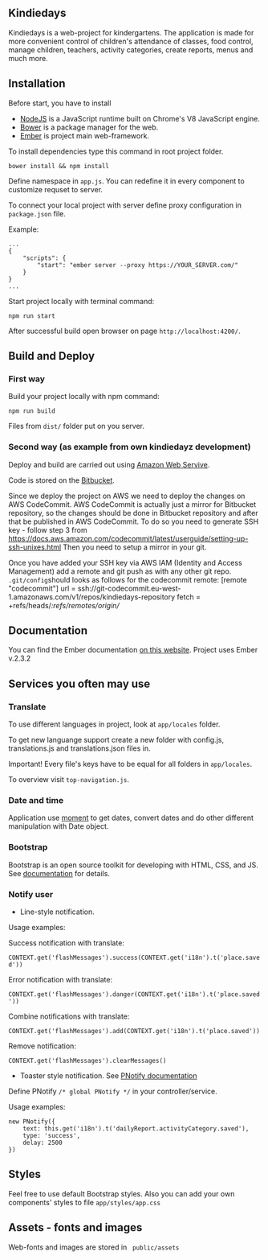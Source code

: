 ## Kindiedays

Kindiedays is a web-project for kindergartens.
The application is made for more convenient control of children's attendance of classes, food control, manage children, teachers, activity categories, create reports, menus and much more.

## Installation

Before start, you have to install

* [NodeJS](https://nodejs.org/en/download/) is a JavaScript runtime built on Chrome's V8 JavaScript engine.
* [Bower](https://bower.io/) is a package manager for the web.
* [Ember](https://bower.io/) is project main web-framework.

To install dependencies type this command in root project folder.  

``` bower install && npm install ```

Define namespace in ```app.js```. You can redefine it in every component to customize requset to server.

To connect your local project with server define proxy configuration in ``` package.json ``` file.

Example:

    ...
    {
        "scripts": {
            "start": "ember server --proxy https://YOUR_SERVER.com/"
        }
    }
    ...

Start project locally with terminal command:

``` npm run start ```

After successful build open browser on page  ```http://localhost:4200/```.

## Build and Deploy

### First way

Build your project locally with npm command:

``` npm run build ```

Files from ```dist/``` folder put on you server.

### Second way (as example from own kindiedayz development)

Deploy and build are carried out using [Amazon Web Servive](https://aws.amazon.com/ru/).

Code is stored on the [Bitbucket](bitbucket.org).

Since we deploy the project on AWS we need to deploy the changes on AWS CodeCommit. AWS CodeCommit is actually just a mirror for Bitbucket repository, so the changes should be done in Bitbucket repository and after that be published in AWS CodeCommit.
To do so you need to generate SSH key - follow step 3 from https://docs.aws.amazon.com/codecommit/latest/userguide/setting-up-ssh-unixes.html
Then you need to setup a mirror in your git.

Once you have added your SSH key via AWS IAM (Identity and Access Management) add a remote and git push as with any other git repo.
```.git/config```should looks as follows for the codecommit remote:
[remote "codecommit"]
url = ssh://git-codecommit.eu-west-1.amazonaws.com/v1/repos/kindiedays-repository
fetch = +refs/heads/*:refs/remotes/origin/*

## Documentation

You can find the Ember documentation [on this website](https://www.emberjs.com/).
Project uses Ember v.2.3.2

## Services you often may use

### Translate

To use different languages in project, look at ```app/locales``` folder.

To get new languange support create a new folder with config.js, translations.js and translations.json files in.

Important! Every file's keys have to be equal for all folders in ```app/locales```.

To overview visit ```top-navigation.js```.

### Date and time

Application use [moment](http://momentjs.com/docs/) to get dates, convert dates and do other different manipulation with Date object.

### Bootstrap

Bootstrap is an open source toolkit for developing with HTML, CSS, and JS. See [documentation](http://getbootstrap.com) for details.

###  Notify user

* Line-style notification.

Usage examples:

Success notification with translate:

```CONTEXT.get('flashMessages').success(CONTEXT.get('i18n').t('place.saved'))```

Error notification with translate:

```CONTEXT.get('flashMessages').danger(CONTEXT.get('i18n').t('place.saved'))```

Combine notifications with translate:

```CONTEXT.get('flashMessages').add(CONTEXT.get('i18n').t('place.saved'))```

Remove notification:

```CONTEXT.get('flashMessages').clearMessages()```

* Toaster style notification. See [PNotify documentation](https://sciactive.com/pnotify/)

Define PNotify ```/* global PNotify */``` in your controller/service.

Usage examples:

```
new PNotify({
    text: this.get('i18n').t('dailyReport.activityCategory.saved'),
    type: 'success',
    delay: 2500
})
```

## Styles

Feel free to use default Bootstrap styles.
Also you can add your own components' styles to file ``` app/styles/app.css ```

## Assets - fonts and images

Web-fonts and images are stored in ``` public/assets```
